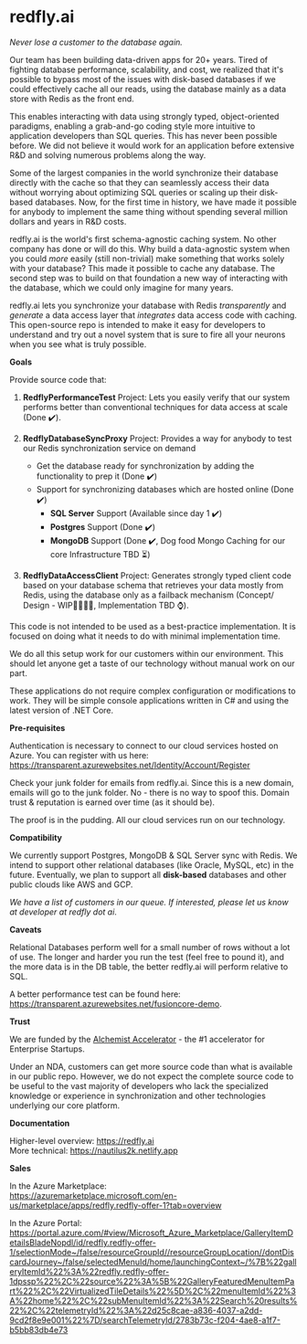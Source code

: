 # redfly.ai

_Never lose a customer to the database again._

Our team has been building data-driven apps for 20+ years. Tired of fighting database performance, scalability, and cost, we realized that it's possible to bypass most of the issues with disk-based databases if we could effectively cache all our reads, using the database mainly as a data store with Redis as the front end. 

This enables interacting with data using strongly typed, object-oriented paradigms, enabling a grab-and-go coding style more intuitive to application developers than SQL queries. This has never been possible before. We did not believe it would work for an application before extensive R&D and solving numerous problems along the way. 

Some of the largest companies in the world synchronize their database directly with the cache so that they can seamlessly access their data without worrying about optimizing SQL queries or scaling up their disk-based databases. Now, for the first time in history, we have made it possible for anybody to implement the same thing without spending several million dollars and years in R&D costs. 

redfly.ai is the world's first schema-agnostic caching system. No other company has done or will do this. Why build a data-agnostic system when you could _more_ easily (still non-trivial) make something that works solely with your database? This made it possible to cache any database. The second step was to build on that foundation a new way of interacting with the database, which we could only imagine for many years.

redfly.ai lets you synchronize your database with Redis <i>transparently</i> and <i>generate</i> a data access layer that <i>integrates</i> data access code with caching. This open-source repo is intended to make it easy for developers to understand and try out a novel system that is sure to fire all your neurons when you see what is truly possible.

**Goals**

Provide source code that:

1. **RedflyPerformanceTest** Project: Lets you easily verify that our system performs better than conventional techniques for data access at scale (Done ✔️).

2. **RedflyDatabaseSyncProxy** Project: Provides a way for anybody to test our Redis synchronization service on demand
   - Get the database ready for synchronization by adding the functionality to prep it (Done ✔️)
   - Support for synchronizing databases which are hosted online (Done ✔️)
      - **SQL Server** Support (Available since day 1 ✔️)
      - **Postgres** Support (Done ✔️)
      - **MongoDB** Support (Done ✔️, Dog food Mongo Caching for our core Infrastructure TBD ⏳) 
      
3. **RedflyDataAccessClient** Project: Generates strongly typed client code based on your database schema that retrieves your data mostly from Redis, using the database only as a failback mechanism (Concept/ Design - WIP🏃🏽‍♀️‍➡️, Implementation TBD ⌚).

This code is not intended to be used as a best-practice implementation. It is focused on doing what it needs to do with minimal implementation time. 

We do all this setup work for our customers within our environment. This should let anyone get a taste of our technology without manual work on our part.

These applications do not require complex configuration or modifications to work. They will be simple console applications written in C# and using the latest version of .NET Core. 

**Pre-requisites**

Authentication is necessary to connect to our cloud services hosted on Azure. You can register with us here:<br/>
https://transparent.azurewebsites.net/Identity/Account/Register

Check your junk folder for emails from redfly.ai. Since this is a new domain, emails will go to the junk folder. No - there is no way to spoof this. Domain trust & reputation is earned over time (as it should be).

The proof is in the pudding. All our cloud services run on our technology.  

**Compatibility**

We currently support Postgres, MongoDB & SQL Server sync with Redis. We intend to support other relational databases (like Oracle, MySQL, etc) in the future. Eventually, we plan to support all **disk-based** databases and other public clouds like AWS and GCP. 

_We have a list of customers in our queue. If interested, please let us know at developer at redfly dot ai_.

**Caveats**

Relational Databases perform well for a small number of rows without a lot of use. The longer and harder you run the test (feel free to pound it), and the more data is in the DB table, the better redfly.ai will perform relative to SQL.

A better performance test can be found here: https://transparent.azurewebsites.net/fusioncore-demo. 

**Trust**

We are funded by the <a href="https://www.alchemistaccelerator.com/">Alchemist Accelerator</a> - the #1 accelerator for Enterprise Startups.

Under an NDA, customers can get more source code than what is available in our public repo. However, we do not expect the complete source code to be useful to the vast majority of developers who lack the specialized knowledge or experience in synchronization and other technologies underlying our core platform. 

**Documentation**

Higher-level overview: https://redfly.ai <br/>
More technical: https://nautilus2k.netlify.app <br/>

**Sales**

In the Azure Marketplace:<br/>
https://azuremarketplace.microsoft.com/en-us/marketplace/apps/redfly.redfly-offer-1?tab=overview

In the Azure Portal:<br/>
https://portal.azure.com/#view/Microsoft_Azure_Marketplace/GalleryItemDetailsBladeNopdl/id/redfly.redfly-offer-1/selectionMode~/false/resourceGroupId//resourceGroupLocation//dontDiscardJourney~/false/selectedMenuId/home/launchingContext~/%7B%22galleryItemId%22%3A%22redfly.redfly-offer-1dpssp%22%2C%22source%22%3A%5B%22GalleryFeaturedMenuItemPart%22%2C%22VirtualizedTileDetails%22%5D%2C%22menuItemId%22%3A%22home%22%2C%22subMenuItemId%22%3A%22Search%20results%22%2C%22telemetryId%22%3A%22d25c8cae-a836-4037-a2dd-9cd2f8e9e001%22%7D/searchTelemetryId/2783b73c-f204-4ae8-a1f7-b5bb83db4e73
